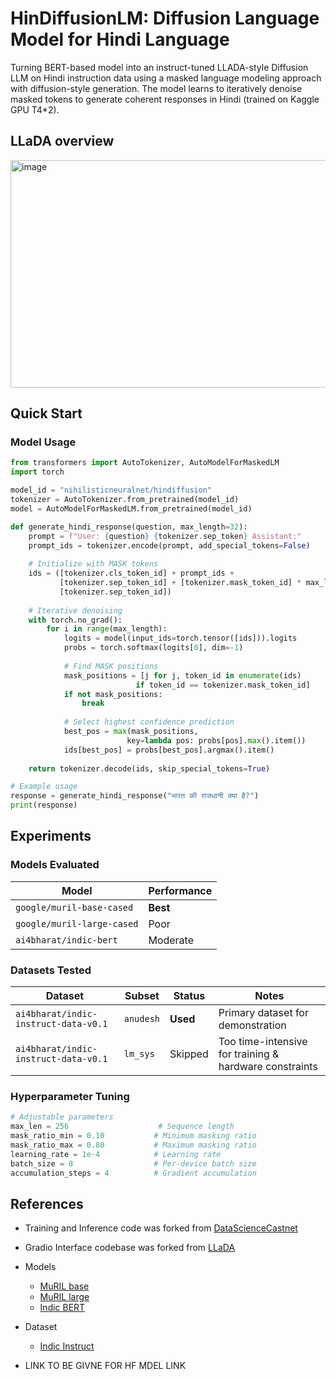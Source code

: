 # HinDiffusionLM: Diffusion Language Model for Hindi Language

Turning BERT-based model into an instruct-tuned LLADA-style Diffusion LLM on Hindi instruction data using a masked language modeling approach with diffusion-style generation. The model learns to iteratively denoise masked tokens to generate coherent responses in Hindi (trained on Kaggle GPU T4*2).

## LLaDA overview

<img width="1251" height="364" alt="image" src="https://github.com/user-attachments/assets/c04a1aca-9046-42cf-9ffb-8d28df7205d2" />


## Quick Start

### Model Usage

```python
from transformers import AutoTokenizer, AutoModelForMaskedLM
import torch

model_id = "nihilisticneuralnet/hindiffusion"
tokenizer = AutoTokenizer.from_pretrained(model_id)
model = AutoModelForMaskedLM.from_pretrained(model_id)

def generate_hindi_response(question, max_length=32):
    prompt = f"User: {question} {tokenizer.sep_token} Assistant:"
    prompt_ids = tokenizer.encode(prompt, add_special_tokens=False)
    
    # Initialize with MASK tokens
    ids = ([tokenizer.cls_token_id] + prompt_ids + 
           [tokenizer.sep_token_id] + [tokenizer.mask_token_id] * max_length + 
           [tokenizer.sep_token_id])
    
    # Iterative denoising
    with torch.no_grad():
        for i in range(max_length):
            logits = model(input_ids=torch.tensor([ids])).logits
            probs = torch.softmax(logits[0], dim=-1)
            
            # Find MASK positions
            mask_positions = [j for j, token_id in enumerate(ids) 
                            if token_id == tokenizer.mask_token_id]
            if not mask_positions:
                break
                
            # Select highest confidence prediction
            best_pos = max(mask_positions, 
                          key=lambda pos: probs[pos].max().item())
            ids[best_pos] = probs[best_pos].argmax().item()
    
    return tokenizer.decode(ids, skip_special_tokens=True)

# Example usage
response = generate_hindi_response("भारत की राजधानी क्या है?")
print(response)
```


## Experiments

### Models Evaluated

| Model | Performance | 
|-------|-------------|
| `google/muril-base-cased` | **Best** |
| `google/muril-large-cased` | Poor |
| `ai4bharat/indic-bert` | Moderate |

### Datasets Tested

| Dataset | Subset | Status | Notes |
|---------|--------|--------|-------|
| `ai4bharat/indic-instruct-data-v0.1` | `anudesh` | **Used** | Primary dataset for demonstration |
| `ai4bharat/indic-instruct-data-v0.1` | `lm_sys` | Skipped | Too time-intensive for training & hardware constraints|


### Hyperparameter Tuning

```python
# Adjustable parameters
max_len = 256                    # Sequence length
mask_ratio_min = 0.10           # Minimum masking ratio
mask_ratio_max = 0.80           # Maximum masking ratio
learning_rate = 1e-4            # Learning rate
batch_size = 8                  # Per-device batch size
accumulation_steps = 4          # Gradient accumulation
```


## References

- Training and Inference code was forked from [DataScienceCastnet](https://www.youtube.com/watch?v=Ds_cTclxV2o)
- Gradio Interface codebase was forked from [LLaDA](https://github.com/ML-GSAI/LLaDA/blob/main/app.py)
- Models
  - [MuRIL base](https://huggingface.co/google/muril-base-cased)
  - [MuRIL large](https://huggingface.co/google/muril-large-cased)
  - [Indic BERT](https://huggingface.co/ai4bharat/indic-bert)
- Dataset
  - [Indic Instruct](https://huggingface.co/datasets/ai4bharat/indic-instruct-data-v0.1)
 
- LINK TO BE GIVNE FOR HF MDEL LINK
